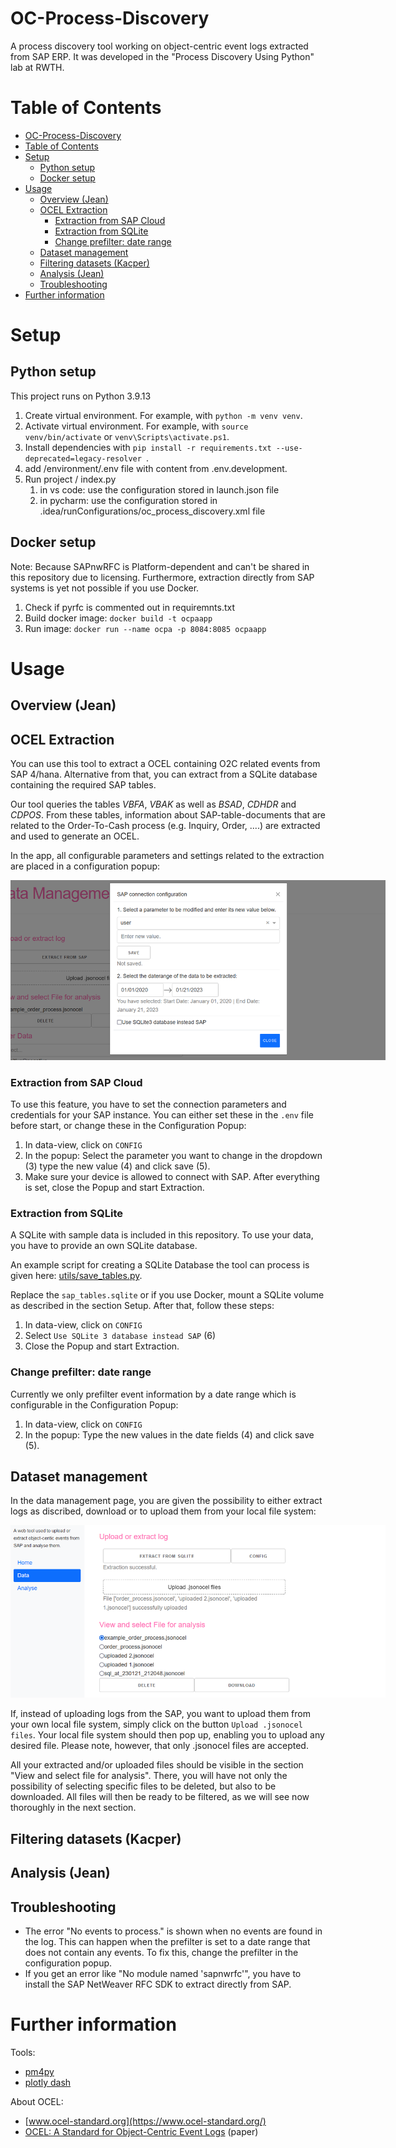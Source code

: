 # OC-Process-Discovery
A process discovery tool working on object-centric event logs extracted from SAP ERP. It was developed in the "Process Discovery Using Python" lab at RWTH. 

# Table of Contents
- [OC-Process-Discovery](#oc-process-discovery)
- [Table of Contents](#table-of-contents)
- [Setup](#setup)
  - [Python setup](#python-setup)
  - [Docker setup](#docker-setup)
- [Usage](#usage)
  - [Overview (Jean)](#overview-jean)
  - [OCEL Extraction](#ocel-extraction)
    - [Extraction from SAP Cloud](#extraction-from-sap-cloud)
    - [Extraction from SQLite](#extraction-from-sqlite)
    - [Change prefilter: date range](#change-prefilter-date-range)
  - [Dataset management](#dataset-management)
  - [Filtering datasets (Kacper)](#filtering-datasets-kacper)
  - [Analysis (Jean)](#analysis-jean)
  - [Troubleshooting](#troubleshooting)
- [Further information](#further-information)

# Setup
## Python setup
This project runs on Python 3.9.13

1. Create virtual environment. For example, with `python -m venv venv`.
2. Activate virtual environment. For example, with `source venv/bin/activate` or `venv\Scripts\activate.ps1`.
3. Install dependencies with `pip install -r requirements.txt --use-deprecated=legacy-resolver `.
4. add /environment/.env file with content from .env.development.
5. Run project / index.py
   1. in vs code: use the configuration stored in launch.json file
   2. in pycharm: use the configuration stored in .idea/runConfigurations/oc_process_discovery.xml file

## Docker setup
Note: Because SAPnwRFC is Platform-dependent and can't be shared in this repository due to licensing. Furthermore, extraction directly from SAP systems is yet not possible if you use Docker.

1. Check if pyrfc is commented out in requiremnts.txt
2. Build docker image: `docker build -t ocpaapp`
3. Run image: `docker run --name ocpa -p 8084:8085 ocpaapp`


# Usage
## Overview (Jean)

## OCEL Extraction
You can use this tool to extract a OCEL containing O2C related events from SAP 4/hana. Alternative from that, you can extract from a SQLite database containing the required SAP tables.

Our tool queries the tables *VBFA*, *VBAK* as well as *BSAD*, *CDHDR* and *CDPOS*. From these tables, information about SAP-table-documents that are related to the Order-To-Cash process (e.g. Inquiry, Order, ....) are extracted and used to generate an OCEL. 

In the app, all configurable parameters and settings related to the extraction are placed in a configuration popup:

<img src="assets/images/extraction_config.PNG" alt="Configuration Popup" style="max-width: 600px;"/>

### Extraction from SAP Cloud
To use this feature, you have to set the connection parameters and credentials for your SAP instance. You can either set these in the `.env` file before start, or change these in the Configuration Popup:

1. In data-view, click on `CONFIG`
2. In the popup: Select the parameter you want to change in the dropdown (3) type the new value (4) and click save (5).
3. Make sure your device is allowed to connect with SAP. After everything is set, close the Popup and start Extraction.

### Extraction from SQLite
A SQLite with sample data is included in this repository. To use your data, you have to provide an own SQLite database.

An example script for creating a SQLite Database the tool can process is given here: [utils/save_tables.py](https://github.com/marcoheinisch/oc-process-discovery/blob/feature/manual/utils/save_tables_sqlite.py). 

Replace the `sap_tables.sqlite` or if you use Docker, mount a SQLite volume as described in the section Setup. After that, follow these steps:

1. In data-view, click on `CONFIG`
2. Select `Use SQLite 3 database instead SAP` (6)
3. Close the Popup and start Extraction.

### Change prefilter: date range
Currently we only prefilter event information by a date range which is configurable in the Configuration Popup:

1. In data-view, click on `CONFIG`
2. In the popup: Type the new values in the date fields (4) and click save (5).

## Dataset management
In the data management page, you are given the possibility to either extract logs as discribed, download or to upload them from your local file system:

<img src="assets/images/dms_all.PNG" alt="Configuration Popup" style="max-width: 600px;"/>

If, instead of uploading logs from the SAP, you want to upload them from your own local file system, simply click on the button `Upload .jsonocel files`. Your local file system should then pop up, enabling you to upload any desired file. Please note, however, that only .jsonocel files are accepted.

All your extracted and/or uploaded files should be visible in the section "View and select file for analysis". There, you will have not only the possibility of selecting specific files to be deleted, but also to be downloaded. All files will then be ready to be filtered, as we will see now thoroughly in the next section.

## Filtering datasets (Kacper)

## Analysis (Jean)

## Troubleshooting
- The error "No events to process." is shown when no events are found in the log. This can happen when the prefilter is set to a date range that does not contain any events. To fix this, change the prefilter in the configuration popup.
- If you get an error like "No module named 'sapnwrfc'", you have to install the SAP NetWeaver RFC SDK to extract directly from SAP. 

# Further information
Tools:
- [pm4py](https://pm4py.fit.fraunhofer.de/)
- [plotly dash](https://dash.plotly.com/devtools)

About OCEL:
- [www.ocel-standard.org](https://www.ocel-standard.org/)
- [OCEL: A Standard for Object-Centric Event Logs](https://www.researchgate.net/publication/353809980_OCEL_A_Standard_for_Object-Centric_Event_Logs) (paper)